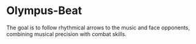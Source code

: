 # Olympus-Beat
The goal is to follow rhythmical arrows to the music and face opponents, combining musical precision with combat skills.

